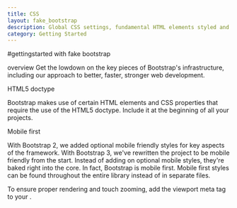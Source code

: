 ```yaml
---
title: CSS
layout: fake_bootstrap
description: Global CSS settings, fundamental HTML elements styled and enhanced with extensible classes, and an advanced grid system.
category: Getting Started
---
```

#gettingstarted with fake bootstrap 

overview
Get the lowdown on the key pieces of Bootstrap's infrastructure, including our approach to better, faster, stronger web development.

HTML5 doctype

Bootstrap makes use of certain HTML elements and CSS properties that require the use of the HTML5 doctype. Include it at the beginning of all your projects.

Mobile first

With Bootstrap 2, we added optional mobile friendly styles for key aspects of the framework. With Bootstrap 3, we've rewritten the project to be mobile friendly from the start. Instead of adding on optional mobile styles, they're baked right into the core. In fact, Bootstrap is mobile first. Mobile first styles can be found throughout the entire library instead of in separate files.

To ensure proper rendering and touch zooming, add the viewport meta tag to your <head>.
